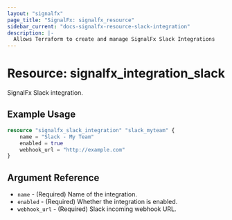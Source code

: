 ```yaml
---
layout: "signalfx"
page_title: "SignalFx: signalfx_resource"
sidebar_current: "docs-signalfx-resource-slack-integration"
description: |-
  Allows Terraform to create and manage SignalFx Slack Integrations
---
```


# Resource: signalfx_integration_slack

SignalFx Slack integration.

## Example Usage

```terraform
resource "signalfx_slack_integration" "slack_myteam" {
    name = "Slack - My Team"
    enabled = true
    webhook_url = "http://example.com"
}
```

## Argument Reference

* `name` - (Required) Name of the integration.
* `enabled` - (Required) Whether the integration is enabled.
* `webhook_url` - (Required) Slack incoming webhook URL.
